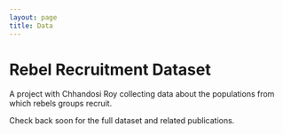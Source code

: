 ```yaml
---
layout: page
title: Data
---
```


# Rebel Recruitment Dataset
A project with Chhandosi Roy collecting data about the populations from which rebels groups recruit.

Check back soon for the full dataset and related publications.
